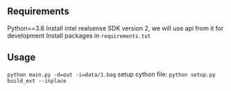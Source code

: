 
## Requirements
Python==3.6
Install intel realsense SDK version 2, we will use api from it for development
Install packages in `requirements.txt`

## Usage
`python main.py -d=out -i=data/1.bag`
setup cython file: `python setup.py build_ext --inplace`

